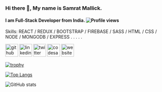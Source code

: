 ### Hi there 👋, My name is Samrat Mallick.
#### I am Full-Stack Developer from India.    ![Profile views](https://gpvc.arturio.dev/coolaquas)  

Skills: REACT / REDUX / BOOTSTRAP / FIREBASE / SASS / HTML / CSS / NODE / MONGODB / EXPRESS
.
.
.
 .
 .
 
[<img src='https://cdn.jsdelivr.net/npm/simple-icons@3.0.1/icons/github.svg' alt='github' height='40'>](https://github.com/coolaquas)  [<img src='https://cdn.jsdelivr.net/npm/simple-icons@3.0.1/icons/linkedin.svg' alt='linkedin' height='40'>](https://linkedin.com/in/samrat-mallick)  [<img src='https://cdn.jsdelivr.net/npm/simple-icons@3.0.1/icons/twitter.svg' alt='twitter' height='40'>](https://twitter.com/Mallick1Mallick)  [<img src='https://cdn.jsdelivr.net/npm/simple-icons@3.0.1/icons/codesandbox.svg' alt='codesandbox' height='40'>](https://codesandbox.io/u/coolaquas)  [<img src='https://cdn.jsdelivr.net/npm/simple-icons@3.0.1/icons/icloud.svg' alt='website' height='40'>](https://coolaquas.github.io/Resume/)  

[![trophy](https://github-profile-trophy.vercel.app/?username=coolaquas)](https://github.com/ryo-ma/github-profile-trophy)

[![Top Langs](https://github-readme-stats.vercel.app/api/top-langs/?username=coolaquas)](https://github.com/anuraghazra/github-readme-stats)

![GitHub stats](https://github-readme-stats.vercel.app/api?username=coolaquas&show_icons=true)  



